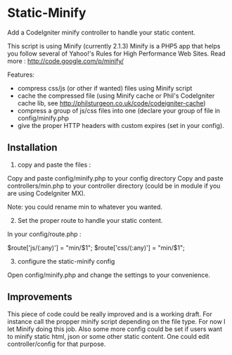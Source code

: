 # Static-Minify

Add a CodeIgniter minify controller to handle your static content.

This script is using Minify (currently 2.1.3)
Minify is a PHP5 app that helps you follow several of Yahoo!'s Rules for High Performance Web Sites.
Read more : http://code.google.com/p/minify/

Features:

* compress css/js (or other if wanted) files using Minify script
* cache the compressed file (using Minify cache or Phil's CodeIgniter cache lib, see http://philsturgeon.co.uk/code/codeigniter-cache)
* compress a group of js/css files into one (declare your group of file in config/minify.php
* give the proper HTTP headers with custom expires (set in your config).


## Installation

1. copy and paste the files : 

Copy and paste config/minify.php to your config directory
Copy and paste controllers/min.php to your controller directory (could be in module if you are using CodeIgniter MX).

Note: you could rename min to whatever you wanted.


2. Set the proper route to handle your static content.

In your config/route.php :

$route['js/(:any)'] = "min/$1";
$route['css/(:any)'] = "min/$1";

3. configure the static-minify config

Open config/minify.php and change the settings to your convenience.

## Improvements

This piece of code could be really improved and is a working draft.
For instance call the propper minify script depending on the file type.
For now I let Minify doing this job.
Also some more config could be set if users want to minify static html, json or some other static content.
One could edit controller/config for that purpose.
